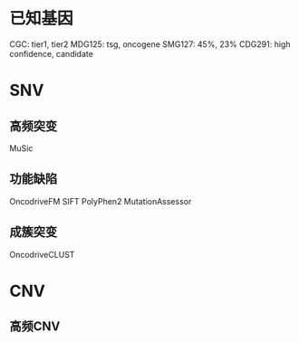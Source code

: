 # 已知基因
CGC: tier1, tier2
MDG125: tsg, oncogene
SMG127: 45%, 23%
CDG291: high confidence, candidate

# SNV
## 高频突变
MuSic

## 功能缺陷
OncodriveFM
SIFT
PolyPhen2
MutationAssessor

## 成簇突变
OncodriveCLUST

# CNV
## 高频CNV

